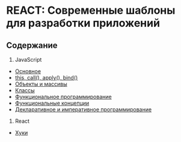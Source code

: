 # REACT: Современные шаблоны для разработки приложений

## Содержание
1. JavaScript
* <a href="/1.JavaScript/README.md">Основное</a>
* <a href="/1.JavaScript/this.md">this, call(), apply(), bind()</a>
* <a href="/1.JavaScript/object-array.md">Объекты и массивы</a>
* <a href="/1.JavaScript/classes.md">Классы</a>
* <a href="/1.JavaScript/funcProg.md">Функциональное программирование</a>
* <a href="/1.JavaScript/funcConcept.md">Функциональные концепции</a>
* <a href="/1.JavaScript/declarProg.md">Декларативное и императивное программирование</a>

1. React
* <a href="/2.react/hooks.md">Хуки</a>